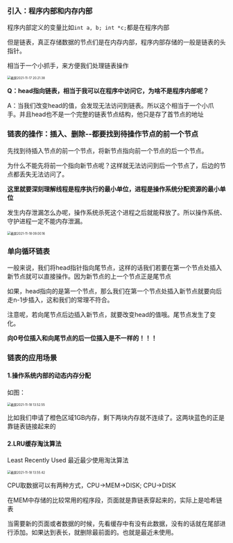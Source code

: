 ### 引入：程序内部和内存内部

程序内部定义的变量比如`int a, b; int *c;`都是在程序内部

但是链表，真正存储数据的节点们是在内存内部，程序内部存储的一般是链表的头指针。

相当于一个小抓手，来方便我们处理链表操作

<img src="/Users/renboyu/Library/Application Support/typora-user-images/截屏2021-11-17 20.21.38.png" alt="截屏2021-11-17 20.21.38" style="zoom:50%;" />

**Q：head指向链表，相当于我可以在程序中访问它，为啥不是程序内部呢？**

A：当我们改变head的值，会发现无法访问到链表。所以这个相当于一个小爪手。并且head也不是一个完整的链表节点结构，他只是存了首节点的地址

### 链表的操作：插入、删除--都要找到待操作节点的前一个节点

先找到待插入节点的前一个节点，将新节点指向前一个节点的后一个节点。

为什么不能先将前一个指向新节点呢？这样就无法访问到后一个节点了，后边的节点都丢失无法访问了。

**这里就要深刻理解线程是程序执行的最小单位，进程是操作系统分配资源的最小单位**

发生内存泄漏怎么办呢，操作系统杀死这个进程之后就能释放了。所以操作系统、守护进程一定不能内存泄漏。

<img src="/Users/renboyu/Library/Application Support/typora-user-images/截屏2021-11-18 09.00.16.png" alt="截屏2021-11-18 09.00.16" style="zoom:50%;" />

### 单向循环链表

一般来说，我们将head指针指向尾节点，这样的话我们若要在第一个节点处插入新节点就可以直接操作。因为新节点的上一个节点正是尾节点

如果，head指向的是第一个节点，那么我们在第一个节点处插入新节点就要向后走n-1步插入，这和我们的常理不符合。

注意呢，若向尾节点后边插入新节点，就要改变head的值哦。尾节点发生了变化。

**向0号位插入和向尾节点的后一位插入是不一样的！！！**

### 链表的应用场景

#### 1.操作系统内部的动态内存分配

如图：

<img src="/Users/renboyu/Library/Application Support/typora-user-images/截屏2021-11-18 13.52.55.png" alt="截屏2021-11-18 13.52.55" style="zoom:50%;" />

比如我们申请了橙色区域1GB内存，剩下两块内存就不连续了。这两块蓝色的正是靠链表链接起来的

#### 2.LRU缓存淘汰算法

Least Recently Used 最近最少使用淘汰算法

<img src="/Users/renboyu/Library/Application Support/typora-user-images/截屏2021-11-18 13.55.42.png" alt="截屏2021-11-18 13.55.42" style="zoom:50%;" />

CPU取数据可以有两种方式，CPU->MEM->DISK; CPU->DISK

在MEM中存储的比较常用的程序段，页面就是靠链表穿起来的，实际上是哈希链表

当需要新的页面或者数据的时候，先看缓存中有没有此数据，没有的话就在尾部进行添加。如果达到表长，就删除最前面的。也就是最近未使用。

